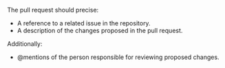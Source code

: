 The pull request should precise:
- A reference to a related issue in the repository.
- A description of the changes proposed in the pull request.

Additionally:
- @mentions of the person responsible for reviewing proposed changes.

